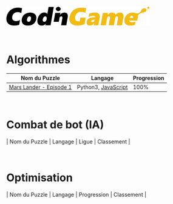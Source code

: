 [![CodinGame](/CodinGame.png)](https://www.codingame.com/ "CodinGame")

<br>

# Algorithmes
| Nom du Puzzle                                                                         | Langage             | Progression |
|---------------------------------------------------------------------------------------|---------------------|-------------|
| [Mars Lander - Episode 1](https://www.codingame.com/training/easy/mars-lander-episode-1) | Python3, [JavaScript](https://github.com/ScrimaliAnthony/CodinGame/blob/main/Mars%20Lander%20-%20Episode%201/JavaScript/mars_lander_Episode-1.js) |    100%     |
<br>

# Combat de bot (IA)
| Nom du Puzzle | Langage | Ligue | Classement |

<br>

# Optimisation
| Nom du Puzzle | Langage | Progression | Classement |
